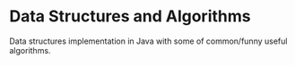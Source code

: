 # Data Structures and Algorithms

Data structures implementation in Java with some of common/funny useful algorithms.
